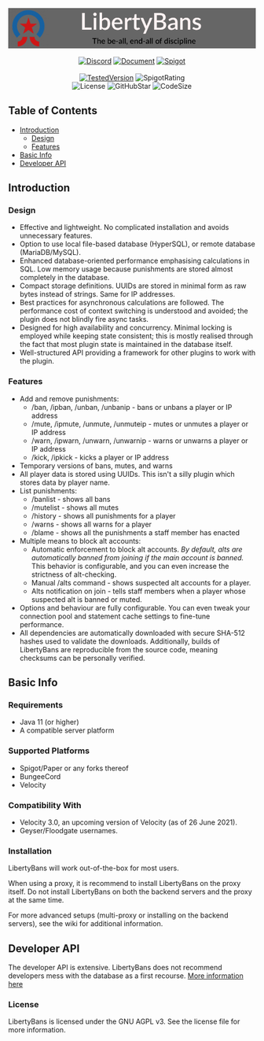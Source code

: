 <!--suppress HtmlDeprecatedAttribute -->
<div align="center">
<img alt="LibertyBans" src="./.github/banner.png" />

<!-- Shields -->
[Document]:https://img.shields.io/badge/-Document-blue.svg?logo=Wikipedia&style=for-the-badge&logoColor=black
[Discord]:https://img.shields.io/badge/-Discord-5865F2.svg?logo=discord&style=for-the-badge&logoColor=white
[Spigot]:https://img.shields.io/badge/-SpigotMC-ef9023.svg?logo=Accenture&style=for-the-badge&logoColor=grey

[SpigotRating]:https://img.shields.io/spiget/rating/81063?style=flat-square
[GitHubStar]:https://img.shields.io/github/stars/A248/LibertyBans
[TestedVersion]: https://img.shields.io/spiget/tested-versions/81063?label=Tested%20on&style=flat-square
[License]:https://img.shields.io/github/license/A248/LibertyBans
[CodeSize]:https://img.shields.io/github/languages/code-size/A248/LibertyBans
<!-- Shields -->
[![Discord]](https://discord.gg/3C4qeG8XhE)
[![Document]](https://libertybans.org/#/Getting-Started)
[![Spigot]](https://spigotmc.org/resources/81063)
<br><br>[![TestedVersion]](https://spigotmc.org/resources/81063) ![SpigotRating]
<br>![License] ![GitHubStar] ![CodeSize]
</div>

## Table of Contents
* [Introduction](#introduction)
  * [Design](#design)
  * [Features](#features)
* [Basic Info](#basic-info)
* [Developer API](#developer-api)

## Introduction

### Design

* Effective and lightweight. No complicated installation and avoids unnecessary features.
* Option to use local file-based database (HyperSQL), or remote database (MariaDB/MySQL).
* Enhanced database-oriented performance emphasising calculations in SQL. Low memory usage because punishments are stored almost completely in the database.
* Compact storage definitions. UUIDs are stored in minimal form as raw bytes instead of strings. Same for IP addresses.
* Best practices for asynchronous calculations are followed. The performance cost of context switching is understood and avoided; the plugin does not blindly fire async tasks.
* Designed for high availability and concurrency. Minimal locking is employed while keeping state consistent; this is mostly realised through the fact that most plugin state is maintained in the database itself.
* Well-structured API providing a framework for other plugins to work with the plugin.

### Features

* Add and remove punishments:
    * /ban, /ipban, /unban, /unbanip - bans or unbans a player or IP address
    * /mute, /ipmute, /unmute, /unmuteip - mutes or unmutes a player or IP address
    * /warn, /ipwarn, /unwarn, /unwarnip - warns or unwarns a player or IP address
    * /kick, /ipkick - kicks a player or IP address
* Temporary versions of bans, mutes, and warns
* All player data is stored using UUIDs. This isn't a silly plugin which stores data by player name.
* List punishments:
    * /banlist - shows all bans
    * /mutelist - shows all mutes
    * /history <player> - shows all punishments for a player
    * /warns <player> - shows all warns for a player
    * /blame <player> - shows all the punishments a staff member has enacted
* Multiple means to block alt accounts:
  * Automatic enforcement to block alt accounts. *By default, alts are automatically banned from joining if the main account is banned.* This behavior is configurable, and you can even increase the strictness of alt-checking. 
  * Manual /alts command - shows suspected alt accounts for a player.
  * Alts notification on join - tells staff members when a player whose suspected alt is banned or muted.
* Options and behaviour are fully configurable. You can even tweak your connection pool and statement cache settings to fine-tune performance.
* All dependencies are automatically downloaded with secure SHA-512 hashes used to validate the downloads. Additionally, builds of LibertyBans are reproducible from the source code, meaning checksums can be personally verified.

## Basic Info

### Requirements

* Java 11 (or higher)
* A compatible server platform

### Supported Platforms

* Spigot/Paper or any forks thereof
* BungeeCord
* Velocity

### Compatibility With

* Velocity 3.0, an upcoming version of Velocity (as of 26 June 2021).
* Geyser/Floodgate usernames.

### Installation

LibertyBans will work out-of-the-box for most users.

When using a proxy, it is recommend to install LibertyBans on the proxy itself. Do not install LibertyBans on both the backend servers and the proxy at the same time.

For more advanced setups (multi-proxy or installing on the backend servers), see the wiki for additional information.

## Developer API

The developer API is extensive. LibertyBans does not recommend developers mess with the database as a first recourse. [More information here](https://libertybans.org/#/Developer-API)

### License

LibertyBans is licensed under the GNU AGPL v3. See the license file for more information.
